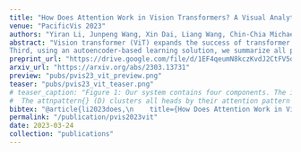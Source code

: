 ```yaml
---
title: "How Does Attention Work in Vision Transformers? A Visual Analytics Attempt"
venue: "PacificVis 2023"
authors: "Yiran Li, Junpeng Wang, Xin Dai, Liang Wang, Chin-Chia Michael Yeh, Yan Zheng, Liang Wang, Kwan-Liu Ma"
abstract: "Vision transformer (ViT) expands the success of transformer models from sequential data to images. The model decomposes an image into many smaller patches and arranges them into a sequence. Multi-head self-attentions are then applied to the sequence to learn the attention between patches. Despite many successful interpretations of transformers on sequential data, little effort has been devoted to the interpretation of ViTs, and many questions remain unanswered. For example, among the numerous attention heads, which one is more important? How strong are individual patches attending to their spatial neighbors in different heads? What attention patterns have individual heads learned? In this work, we answer these questions through a visual analytics approach. Specifically, we first identify ___what___ heads are more important in ViTs by introducing multiple pruning-based metrics. Then, we profile the spatial distribution of attention strengths between patches inside individual heads, as well as the trend of attention strengths across attention layers.
Third, using an autoencoder-based learning solution, we summarize all possible attention patterns that individual heads could learn. Examining the attention strengths and patterns of the important heads, we answer ___why___ they are important. Through concrete case studies with experienced deep learning experts on multiple ViTs, we validate the effectiveness of our solution that deepens the understanding of ViTs from *head importance*, *head attention strength*, and *head attention pattern*."
preprint_url: "https://drive.google.com/file/d/1EF4qeumN8kczKvdJ2CtFV5dYIATYbifN/view?usp=share_link"
arxiv_url: "https://arxiv.org/abs/2303.13731"
preview: "pubs/pvis23_vit_preview.png"
teaser: "pubs/pvis23_vit_teaser.png"
# teaser_caption: "Figure 1: Our system contains four components. The imageoverview{} (A) lays out all images for selection. The headimportance{} (B) shows all heads in different importance metrics (B1) and dissects a head's importance through partial pruning (B2, B3). The attention strengths between patches in a head are shown in the attnstrength{} (C), where users first obtain an overview of all heads (C1), and then focus on one head (C2, C3). 
#  The attnpattern{} (D) clusters all heads by their attention pattern (D1), and presents the pattern details in one head (D2${\sim}$D5)."
bibtex: "@article{li2023does,\n    title={How Does Attention Work in Vision Transformers? A Visual Analytics Attempt},\n    author={Li, Yiran and Wang, Junpeng and Dai, Xin and Wang, Liang and Yeh, Chin-Chia Michael and Zheng, Yan and Zhang, Wei and Ma, Kwan-Liu},\n    journal={IEEE Transactions on Visualization and Computer Graphics},\n    year={2023},\n   publisher={IEEE}\n}"
permalink: "/publication/pvis2023vit"
date: 2023-03-24
collection: "publications"
---
```


